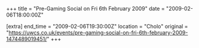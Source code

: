 +++
title = "Pre-Gaming Social on Fri 6th February 2009"
date = "2009-02-06T18:00:00Z"

[extra]
end_time = "2009-02-06T19:30:00Z"
location = "Cholo"
original = "https://uwcs.co.uk/events/pre-gaming-social-on-fri-6th-february-2009-1474489019451/"
+++



